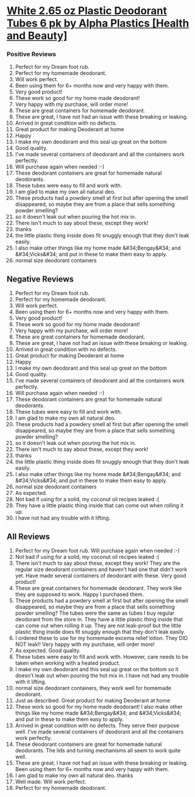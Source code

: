 # [White 2.65 oz Plastic Deodorant Tubes 6 pk by Alpha Plastics [Health and Beauty]](https://products.checkmycream.com/products/White-2.65-oz-Plastic-Deodorant-Tubes-6-pk-by-Alpha-Plastics-Health-and-Beauty.html)

### Positive Reviews

<ol>
      <li>Perfect for my Dream foot rub.</li>
      <li>Perfect for my homemade deodorant.</li>
      <li>Will work perfect.</li>
      <li>Been using them for 6+ months now and very happy with them.</li>
      <li>Very good product!</li>
      <li>These work so good for my home made deodorant!</li>
      <li>Very happy with my purchase, will order more!</li>
      <li>These are great containers for homemade deodorant.  </li>
      <li>These are great, I have not had an issue with these breaking or leaking.</li>
      <li>Arrived in great condition with no defects.  </li>
      <li>Great product for making Deoderant at home</li>
      <li>Happy</li>
      <li>I make my own deodorant and this seal up great on the bottom</li>
      <li>Good quality.</li>
      <li>I&#x27;ve made several containers of deodorant and all the containers work perfectly.</li>
      <li>Will purchase again when needed :-)</li>
      <li>These deodorant containers are great for homemade natural deodorants.</li>
      <li>These tubes were easy to fill and work with.</li>
      <li>I am glad to make my own all natural deo.</li>
      <li>These products had a powdery smell at first but after opening the smell disappeared, so maybe they are from a place that sells something powder smelling?</li>
      <li>so it doesn&#x27;t leak out when pouring the hot mix in.  </li>
      <li>There isn&#x27;t much to say about these, except they work!  </li>
      <li>thanks</li>
      <li>the little plastic thing inside does fit snuggly enough that they don&#x27;t leak easily.</li>
      <li>I also make other things like my home made &amp;#34;Bengay&amp;#34; and &amp;#34;Vicks&amp;#34; and put in these to make them easy to apply.</li>
      <li>normal size deodorant containers</li>
</ol>


<h2>Negative Reviews</h2>
<ol>
<li> Perfect for my Dream foot rub.</li>
<li> Perfect for my homemade deodorant.</li>
<li> Will work perfect.</li>
<li> Been using them for 6+ months now and very happy with them.</li>
<li> Very good product!</li>
<li> These work so good for my home made deodorant!</li>
<li> Very happy with my purchase, will order more!</li>
<li> These are great containers for homemade deodorant.  </li>
<li> These are great, I have not had an issue with these breaking or leaking.</li>
<li> Arrived in great condition with no defects.  </li>
<li> Great product for making Deoderant at home</li>
<li> Happy</li>
<li> I make my own deodorant and this seal up great on the bottom</li>
<li> Good quality.</li>
<li> I&#x27;ve made several containers of deodorant and all the containers work perfectly.</li>
<li> Will purchase again when needed :-)</li>
<li> These deodorant containers are great for homemade natural deodorants.</li>
<li> These tubes were easy to fill and work with.</li>
<li> I am glad to make my own all natural deo.</li>
<li> These products had a powdery smell at first but after opening the smell disappeared, so maybe they are from a place that sells something powder smelling?</li>
<li> so it doesn&#x27;t leak out when pouring the hot mix in.  </li>
<li> There isn&#x27;t much to say about these, except they work!  </li>
<li> thanks</li>
<li> the little plastic thing inside does fit snuggly enough that they don&#x27;t leak easily.</li>
<li> I also make other things like my home made &amp;#34;Bengay&amp;#34; and &amp;#34;Vicks&amp;#34; and put in these to make them easy to apply.</li>
<li> normal size deodorant containers</li>
<li> As expected.</li>
<li> Not bad if using for a solid, my coconut oil recipes leaked :(</li>
<li> They have a little plastic thing inside that can come out when rolling it up.</li>
<li> I have not had any trouble with it lifting.</li>
</ol>

<h2>All Reviews</h2>

<ol>
    <li> Perfect for my Dream foot rub. Will purchase again when needed :-)</li>
    <li> Not bad if using for a solid, my coconut oil recipes leaked :(</li>
    <li> There isn&#x27;t much to say about these, except they work!  They are the regular size deodorant containers and haven&#x27;t had one that didn&#x27;t work yet. Have made several containers of deodorant with these.  Very good product!</li>
    <li> These are great containers for homemade deodorant.  They work like they are supposed to work.  Happy I purchased them.</li>
    <li> These products had a powdery smell at first but after opening the smell disappeared, so maybe they are from a place that sells something powder smelling? The tubes were the same as tubes I buy regular deodorant from the store in. They have a little plastic thing inside that can come out when rolling it up. They are not leak-proof but the little plastic thing inside does fit snuggly enough that they don&#x27;t leak easily.</li>
    <li> I ordered these to use for my homemade excema relief lotion.  They DID NOT leak!!  Very happy with my purchase, will order more!</li>
    <li> As expected. Good quality.</li>
    <li> These tubes were easy to fill and work with. However, care needs to be taken when working with a heated product.</li>
    <li> I make my own deodorant and this seal up great on the bottom so it doesn&#x27;t leak out when pouring the hot mix in.  I have not had any trouble with it lifting.</li>
    <li> normal size deodorant containers, they work well for homemade deodorant.</li>
    <li> Just as described. Great product for making Deoderant at home</li>
    <li> These work so good for my home made deodorant! I also make other things like my home made &amp;#34;Bengay&amp;#34; and &amp;#34;Vicks&amp;#34; and put in these to make them easy to apply.</li>
    <li> Arrived in great condition with no defects.  They serve their purpose well.  I&#x27;ve made several containers of deodorant and all the containers work perfectly.</li>
    <li> These deodorant containers are great for homemade natural deodorants. The lids and turning mechanisms all seem to work quite well.</li>
    <li> These are great, I have not had an issue with these breaking or leaking. Been using them for 6+ months now and very happy with them.</li>
    <li> I am glad to make my own all natural deo. thanks</li>
    <li> Well made. Will work perfect.</li>
    <li> Perfect for my homemade deodorant.</li>
</ol>





